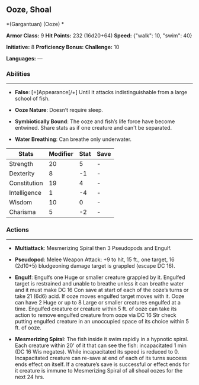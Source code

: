 ## Ooze, Shoal
*(Gargantuan) (Ooze) *

**Armor Class:** 9
**Hit Points:** 232 (16d20+64)
**Speed:** {"walk": 10, "swim": 40}

**Initiative:** 8
**Proficiency Bonus:**
**Challenge:** 10

**Languages:** —

### Abilities
 --- 
- **False**: [+]Appearance[/+] Until it attacks indistinguishable from a large school of fish.

- **Ooze Nature**: Doesn’t require sleep.

- **Symbiotically Bound**: The ooze and fish’s life force have become entwined. Share stats as if one creature and can't be separated.

- **Water Breathing**: Can breathe only underwater.



| Stats | Modifier | Stat | Save
| ---- | ---- | ---- | ---- |
| Strength | 20 | 5 | - |
| Dexterity | 8 | -1 | - |
| Constitution | 19 | 4 | - |
| Intelligence | 1 | -4 | - |
| Wisdom | 10 | 0 | - |
| Charisma | 5 | -2 | - |

### Actions
 --- 
- **Multiattack**: Mesmerizing Spiral then 3 Pseudopods and Engulf.

- **Pseudopod**: Melee Weapon Attack: +9 to hit, 15 ft., one target, 16 (2d10+5) bludgeoning damage target is grappled (escape DC 16).

- **Engulf**: Engulfs one Huge or smaller creature grappled by it. Engulfed target is restrained and unable to breathe unless it can breathe water and it must make DC 16 Con save at start of each of the ooze’s turns or take 21 (6d6) acid. If ooze moves engulfed target moves with it. Ooze can have 2 Huge or up to 8 Large or smaller creatures engulfed at a time. Engulfed creature or creature within 5 ft. of ooze can take its action to remove engulfed creature from ooze via DC 16 Str check putting engulfed creature in an unoccupied space of its choice within 5 ft. of ooze.

- **Mesmerizing Spiral**: The fish inside it swim rapidly in a hypnotic spiral. Each creature within 20' of it that can see the fish: incapacitated 1 min (DC 16 Wis negates). While incapacitated its speed is reduced to 0. Incapacitated creature can re-save at end of each of its turns success ends effect on itself. If a creature’s save is successful or effect ends for it creature is immune to Mesmerizing Spiral of all shoal oozes for the next 24 hrs.

